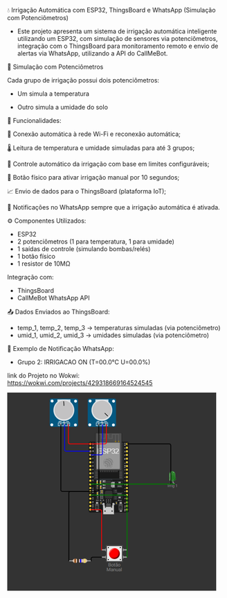 💧 Irrigação Automática com ESP32, ThingsBoard e WhatsApp (Simulação com Potenciômetros)

- Este projeto apresenta um sistema de irrigação automática inteligente utilizando um ESP32, com simulação de sensores via potenciômetros, integração com o ThingsBoard para monitoramento remoto e envio de alertas via WhatsApp, utilizando a API do CallMeBot.

🧪 Simulação com Potenciômetros

Cada grupo de irrigação possui dois potenciômetros:

- Um simula a temperatura

- Outro simula a umidade do solo

🔧 Funcionalidades:

📶 Conexão automática à rede Wi-Fi e reconexão automática;

🌡️ Leitura de temperatura e umidade simuladas para até 3 grupos;

🤖 Controle automático da irrigação com base em limites configuráveis;

🔘 Botão físico para ativar irrigação manual por 10 segundos;

📈 Envio de dados para o ThingsBoard (plataforma IoT);

📲 Notificações no WhatsApp sempre que a irrigação automática é ativada.

⚙️ Componentes Utilizados:

- ESP32
- 2 potenciômetros (1 para temperatura, 1 para umidade)
- 1 saídas de controle (simulando bombas/relés)
- 1 botão físico
- 1 resistor de 10MΩ

Integração com:

- ThingsBoard
- CallMeBot WhatsApp API

📤 Dados Enviados ao ThingsBoard:

- temp_1, temp_2, temp_3 → temperaturas simuladas (via potenciômetro)
- umid_1, umid_2, umid_3 → umidades simuladas (via potenciômetro)

🚨 Exemplo de Notificação WhatsApp:

- Grupo 2: IRRIGACAO ON (T=00.0°C U=00.0%)

link do Projeto no Wokwi: https://wokwi.com/projects/429318669164524545

![plot](./Imagens/ESP32.png)
